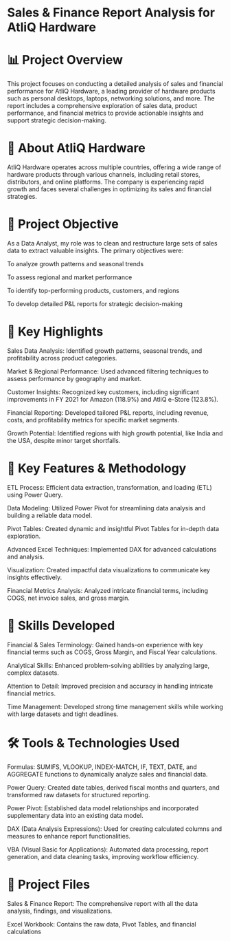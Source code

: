 # Sales & Finance Report Analysis for AtliQ Hardware

# 📊 Project Overview

This project focuses on conducting a detailed analysis of sales and financial performance for AtliQ Hardware, a leading provider of hardware products such as personal desktops, laptops, networking solutions, and more. The report includes a comprehensive exploration of sales data, product performance, and financial metrics to provide actionable insights and support strategic decision-making.

# 🔷 About AtliQ Hardware

AtliQ Hardware operates across multiple countries, offering a wide range of hardware products through various channels, including retail stores, distributors, and online platforms. The company is experiencing rapid growth and faces several challenges in optimizing its sales and financial strategies.

# 🎯 Project Objective

As a Data Analyst, my role was to clean and restructure large sets of sales data to extract valuable insights. The primary objectives were:

To analyze growth patterns and seasonal trends

To assess regional and market performance

To identify top-performing products, customers, and regions

To develop detailed P&L reports for strategic decision-making

# 🔷 Key Highlights

Sales Data Analysis: Identified growth patterns, seasonal trends, and profitability across product categories.

Market & Regional Performance: Used advanced filtering techniques to assess performance by geography and market.

Customer Insights: Recognized key customers, including significant improvements in FY 2021 for Amazon (118.9%) and AtliQ e-Store (123.8%).

Financial Reporting: Developed tailored P&L reports, including revenue, costs, and profitability metrics for specific market segments.

Growth Potential: Identified regions with high growth potential, like India and the USA, despite minor target shortfalls.

# 🔑 Key Features & Methodology

ETL Process: Efficient data extraction, transformation, and loading (ETL) using Power Query.

Data Modeling: Utilized Power Pivot for streamlining data analysis and building a reliable data model.

Pivot Tables: Created dynamic and insightful Pivot Tables for in-depth data exploration.

Advanced Excel Techniques: Implemented DAX for advanced calculations and analysis.

Visualization: Created impactful data visualizations to communicate key insights effectively.

Financial Metrics Analysis: Analyzed intricate financial terms, including COGS, net invoice sales, and gross margin.

# 🌈 Skills Developed

Financial & Sales Terminology: Gained hands-on experience with key financial terms such as COGS, Gross Margin, and Fiscal Year calculations.

Analytical Skills: Enhanced problem-solving abilities by analyzing large, complex datasets.

Attention to Detail: Improved precision and accuracy in handling intricate financial metrics.

Time Management: Developed strong time management skills while working with large datasets and tight deadlines.

# 🛠️ Tools & Technologies Used

Formulas: SUMIFS, VLOOKUP, INDEX-MATCH, IF, TEXT, DATE, and AGGREGATE functions to dynamically analyze sales and financial data.

Power Query: Created date tables, derived fiscal months and quarters, and transformed raw datasets for structured reporting.

Power Pivot: Established data model relationships and incorporated supplementary data into an existing data model.

DAX (Data Analysis Expressions): Used for creating calculated columns and measures to enhance report functionalities.

VBA (Visual Basic for Applications): Automated data processing, report generation, and data cleaning tasks, improving workflow efficiency.

# 📂 Project Files

Sales & Finance Report: The comprehensive report with all the data analysis, findings, and visualizations.

Excel Workbook: Contains the raw data, Pivot Tables, and financial calculations
